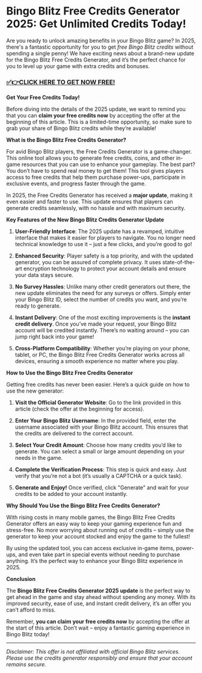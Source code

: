 # Bingo Blitz Free Credits Generator 2025: Get Unlimited Credits Today!

Are you ready to unlock amazing benefits in your Bingo Blitz game? In 2025, there's a fantastic opportunity for you to get *free Bingo Blitz credits* without spending a single penny! We have exciting news about a brand-new update for the Bingo Blitz Free Credits Generator, and it’s the perfect chance for you to level up your game with extra credits and bonuses.

### [✅👉CLICK HERE TO GET NOW FREE!](https://freeforyou.xyz/bingo/blitz/go/)

**Get Your Free Credits Today!**

Before diving into the details of the 2025 update, we want to remind you that you can **claim your free credits now** by accepting the offer at the beginning of this article. This is a limited-time opportunity, so make sure to grab your share of Bingo Blitz credits while they’re available!

**What is the Bingo Blitz Free Credits Generator?**

For avid Bingo Blitz players, the Free Credits Generator is a game-changer. This online tool allows you to generate free credits, coins, and other in-game resources that you can use to enhance your gameplay. The best part? You don’t have to spend real money to get them! This tool gives players access to free credits that help them purchase power-ups, participate in exclusive events, and progress faster through the game.

In 2025, the Free Credits Generator has received a **major update**, making it even easier and faster to use. This update ensures that players can generate credits seamlessly, with no hassle and with maximum security.

**Key Features of the New Bingo Blitz Credits Generator Update**

1. **User-Friendly Interface**: The 2025 update has a revamped, intuitive interface that makes it easier for players to navigate. You no longer need technical knowledge to use it – just a few clicks, and you’re good to go!
   
2. **Enhanced Security**: Player safety is a top priority, and with the updated generator, you can be assured of complete privacy. It uses state-of-the-art encryption technology to protect your account details and ensure your data stays secure.

3. **No Survey Hassles**: Unlike many other credit generators out there, the new update eliminates the need for any surveys or offers. Simply enter your Bingo Blitz ID, select the number of credits you want, and you’re ready to generate.

4. **Instant Delivery**: One of the most exciting improvements is the **instant credit delivery**. Once you’ve made your request, your Bingo Blitz account will be credited instantly. There’s no waiting around – you can jump right back into your game!

5. **Cross-Platform Compatibility**: Whether you’re playing on your phone, tablet, or PC, the Bingo Blitz Free Credits Generator works across all devices, ensuring a smooth experience no matter where you play.

**How to Use the Bingo Blitz Free Credits Generator**

Getting free credits has never been easier. Here’s a quick guide on how to use the new generator:

1. **Visit the Official Generator Website**: Go to the link provided in this article (check the offer at the beginning for access).
   
2. **Enter Your Bingo Blitz Username**: In the provided field, enter the username associated with your Bingo Blitz account. This ensures that the credits are delivered to the correct account.

3. **Select Your Credit Amount**: Choose how many credits you’d like to generate. You can select a small or large amount depending on your needs in the game.

4. **Complete the Verification Process**: This step is quick and easy. Just verify that you’re not a bot (it’s usually a CAPTCHA or a quick task).

5. **Generate and Enjoy!** Once verified, click "Generate" and wait for your credits to be added to your account instantly. 

**Why Should You Use the Bingo Blitz Free Credits Generator?**

With rising costs in many mobile games, the Bingo Blitz Free Credits Generator offers an easy way to keep your gaming experience fun and stress-free. No more worrying about running out of credits – simply use the generator to keep your account stocked and enjoy the game to the fullest!

By using the updated tool, you can access exclusive in-game items, power-ups, and even take part in special events without needing to purchase anything. It’s the perfect way to enhance your Bingo Blitz experience in 2025.

**Conclusion**

The **Bingo Blitz Free Credits Generator 2025 update** is the perfect way to get ahead in the game and stay ahead without spending any money. With its improved security, ease of use, and instant credit delivery, it’s an offer you can’t afford to miss. 

Remember, **you can claim your free credits now** by accepting the offer at the start of this article. Don’t wait – enjoy a fantastic gaming experience in Bingo Blitz today!

---

*Disclaimer: This offer is not affiliated with official Bingo Blitz services. Please use the credits generator responsibly and ensure that your account remains secure.*
